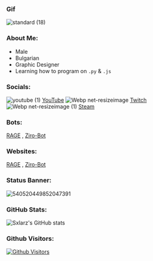 ### Gif
![standard (18)](https://user-images.githubusercontent.com/68730434/115160008-a0eb8a80-a09e-11eb-8f5d-2fe13e6d3c1c.gif)

### About Me:
-   Male
-   Bulgarian
-   Graphic Designer
-   Learning how to program on ``.py`` & ``.js``

### Socials:
![youtube (1)](https://user-images.githubusercontent.com/68730434/110563813-898eb880-8154-11eb-818c-3ddfd23357c9.png)  [YouTube](https://www.youtube.com/c/Sxlarz)
![Webp net-resizeimage](https://user-images.githubusercontent.com/68730434/110564264-379a6280-8155-11eb-8010-ee1a53569a6c.png)  [Twitch](https://twitch.tv/sxlarz__)
![Webp net-resizeimage (1)](https://user-images.githubusercontent.com/68730434/110564550-ae376000-8155-11eb-969b-6ab004b759ed.png)  [Steam](https://steamcommunity.com/id/Sxlarz)

### Bots:
[RAGE](https://discord.com/oauth2/authorize?client_id=706120306082971699&permissions=2146958847&scope=bot) , [Ziro-Bot](https://discord.com/oauth2/authorize?client_id=752242570532225064&permissions=268815426&scope=bot)

### Websites:
[RAGE](https://ragebot.xyz) , [Ziro-Bot](https://zirobot.xyz/)


### Status Banner:
![540520449852047391](https://discord.c99.nl/widget/theme-1/540520449852047391.png)

### GitHub Stats:
![Sxlarz's GitHub stats](https://github-readme-stats.vercel.app/api?username=Sxl4rz&show_icons=true&theme=radical)

### Github Visitors:
<a href="https://github.com/azsumqk"><img alt="Github Visitors" src="https://visitor-badge.glitch.me/badge?page_id=Sxl4rz.Sxl4rz" /></a>
